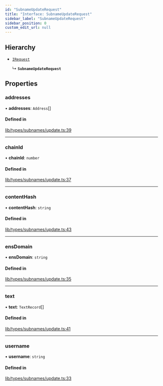 ```yaml
---
id: "SubnameUpdateRequest"
title: "Interface: SubnameUpdateRequest"
sidebar_label: "SubnameUpdateRequest"
sidebar_position: 0
custom_edit_url: null
---
```


## Hierarchy

- [`IRequest`](IRequest.md)

  ↳ **`SubnameUpdateRequest`**

## Properties

### addresses

• **addresses**: `Address`[]

#### Defined in

[lib/types/subnames/update.ts:39](https://github.com/JustaName-id/JustaName-sdk/blob/26d8d95/packages/@justaname.id/sdk/src/lib/types/subnames/update.ts#L39)

___

### chainId

• **chainId**: `number`

#### Defined in

[lib/types/subnames/update.ts:37](https://github.com/JustaName-id/JustaName-sdk/blob/26d8d95/packages/@justaname.id/sdk/src/lib/types/subnames/update.ts#L37)

___

### contentHash

• **contentHash**: `string`

#### Defined in

[lib/types/subnames/update.ts:43](https://github.com/JustaName-id/JustaName-sdk/blob/26d8d95/packages/@justaname.id/sdk/src/lib/types/subnames/update.ts#L43)

___

### ensDomain

• **ensDomain**: `string`

#### Defined in

[lib/types/subnames/update.ts:35](https://github.com/JustaName-id/JustaName-sdk/blob/26d8d95/packages/@justaname.id/sdk/src/lib/types/subnames/update.ts#L35)

___

### text

• **text**: `TextRecord`[]

#### Defined in

[lib/types/subnames/update.ts:41](https://github.com/JustaName-id/JustaName-sdk/blob/26d8d95/packages/@justaname.id/sdk/src/lib/types/subnames/update.ts#L41)

___

### username

• **username**: `string`

#### Defined in

[lib/types/subnames/update.ts:33](https://github.com/JustaName-id/JustaName-sdk/blob/26d8d95/packages/@justaname.id/sdk/src/lib/types/subnames/update.ts#L33)
